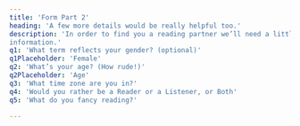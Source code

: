 ```yaml
---
title: 'Form Part 2'
heading: 'A few more details would be really helpful too.'
description: 'In order to find you a reading partner we’ll need a little more
information.'
q1: 'What term reflects your gender? (optional)'
q1Placeholder: 'Female'
q2: 'What’s your age? (How rude!)'
q2Placeholder: 'Age'
q3: 'What time zone are you in?'
q4: 'Would you rather be a Reader or a Listener, or Both'
q5: 'What do you fancy reading?'

---
```

